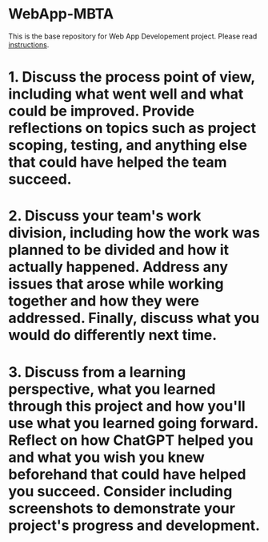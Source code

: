 # WebApp-MBTA
 This is the base repository for Web App Developement project. Please read [instructions](instructions.md). 

# 1. Discuss the process point of view, including what went well and what could be improved. Provide reflections on topics such as project scoping, testing, and anything else that could have helped the team succeed.

# 2. Discuss your team's work division, including how the work was planned to be divided and how it actually happened. Address any issues that arose while working together and how they were addressed. Finally, discuss what you would do differently next time.

# 3. Discuss from a learning perspective, what you learned through this project and how you'll use what you learned going forward. Reflect on how ChatGPT helped you and what you wish you knew beforehand that could have helped you succeed. Consider including screenshots to demonstrate your project's progress and development.